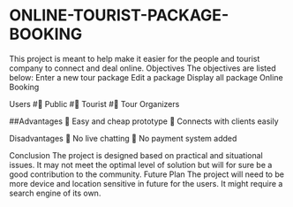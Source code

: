 # ONLINE-TOURIST-PACKAGE-BOOKING



This project is meant to help make it easier for the people and tourist company to connect and deal online.
Objectives
The objectives are listed below:
 	Enter a new tour package
 	Edit a package 
 	Display all package 
 	Online Booking

Users
#	Public
#	Tourist
#	Tour Organizers

##Advantages
	Easy and cheap prototype
	Connects with clients easily

Disadvantages
	No live chatting
	No payment system added

Conclusion
The project is designed based on practical and situational issues. It may not meet the optimal level of solution but will for sure be a good contribution to the community. 
Future Plan
The project will need to be more device and location sensitive in future for the users. It might require a search engine of its own.

